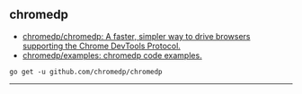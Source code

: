 ## chromedp

- [chromedp/chromedp: A faster, simpler way to drive browsers supporting the Chrome DevTools Protocol.](https://github.com/chromedp/chromedp) 
- [chromedp/examples: chromedp code examples.](https://github.com/chromedp/examples)


```
go get -u github.com/chromedp/chromedp
```

----


